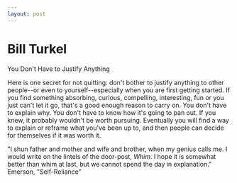 ```yaml
---
layout: post
---
```


# Bill Turkel

You Don't Have to Justify Anything

Here is one secret for not quitting: don't bother to justify anything to other people--or even to yourself--especially when you are first getting started. If you find something absorbing, curious, compelling, interesting, fun or you just can't let it go, that's a good enough reason to carry on. You don't have to explain why. You don't have to know how it's going to pan out. If you knew, it probably wouldn't be worth pursuing. Eventually you will find a way to explain or reframe what you've been up to, and then people can decide for themselves if it was worth it.

"I shun father and mother and wife and brother, when my genius calls me. I would write on the lintels of the door-post, _Whim_. I hope it is somewhat better than whim at last, but we cannot spend the day in explanation." Emerson, "Self-Reliance"
